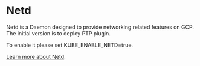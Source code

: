 # Netd

Netd is a Daemon designed to provide networking related features on GCP.
The initial version is to deploy PTP plugin.

To enable it please set KUBE_ENABLE_NETD=true.

[Learn more about Netd](https://github.com/GoogleCloudPlatform/netd).

